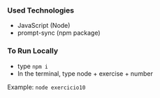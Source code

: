 ### Used Technologies

- JavaScript (Node)
- prompt-sync (npm package)

### To Run Locally

- type `npm i`
- In the terminal, type node + exercise + number

Example: `node exercicio10`
